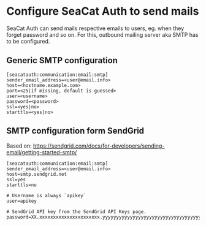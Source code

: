 # Configure SeaCat Auth to send mails

SeaCat Auth can send mails respective emails to users, eg. when they forget password and so on.
For this, outbound mailing server aka SMTP has to be configured.



## Generic SMTP configuration

```
[seacatauth:communication:email:smtp]
sender_email_address=<user@email.info>
host=<hostname.example.com>
port=<25|if missing, default is guessed>
user=<username>
password=<password>
ssl=<yes|no>
starttls=<yes|no>
```

## SMTP configuration form SendGrid

Based on: https://sendgrid.com/docs/for-developers/sending-email/getting-started-smtp/

```
[seacatauth:communication:email:smtp]
sender_email_address=<user@email.info>
host=smtp.sendgrid.net
ssl=yes
starttls=no

# Username is always `apikey`
user=apikey

# SendGrid API key from the SendGrid API Keys page.
password=XX.xxxxxxxxxxxxxxxxxxxxxx.yyyyyyyyyyyyyyyyyyyyyyyyyyyyyyyyyyyyyyyyyyy

```

